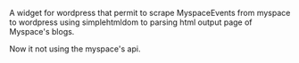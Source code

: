 A widget for wordpress that permit to scrape MyspaceEvents from myspace to wordpress using simplehtmldom to parsing html output page of Myspace's blogs.

Now it not using the myspace's api.